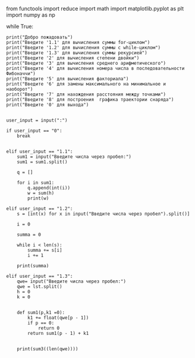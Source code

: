 from functools import reduce
import math
import matplotlib.pyplot as plt
import numpy as np



 while True:

    print("Добро пожадовать")
    print("Введите '1.1' для вычисления суммы for-циклом")
    print("Введите '1.2' для вычисления суммы с while-циклом")
    print("Введите '1.3' для вычисления суммы рекурсией")
    print("Введите '2' для вычисления степени двойки")
    print("Введите '3' для вычисления cреднего арифметического")
    print("Введите '4' для вычисления номера числа в последовательности Фибоначчи")
    print("Введите '5' для вычисления факториала")
    print("Введите '6' для замены максимального на минимальное и наоборот")
    print("Введите '7' для нахождения расстояния между точками")
    print("Введите '8' для построения  графика траектории снаряда")
    print("Введите '0' для выхода")


    user_input = input(":")

    if user_input == "0":
        break


    elif user_input == "1.1":
        sum1 = input("Введите числа через пробел:")
        sum1 = sum1.split()
        
        q = []
        
        for i in sum1:
            q.append(int(i))
            w = sum(h)
            print(w)

    elif user_input == "1.2":
        s = [int(x) for x in input("Введите числа через пробел").split()]

        i = 0

        summa = 0

        while i < len(s):
            summa += s[i]
            i += 1

        print(summa)

    elif user_input == "1.3":
        qwe= input("Введите числа через пробел:")
        qwe = lst.split()
        h = 0
        k = 0


        def sum1(p,k1 =0):
            k1 += float(qwe[p - 1])
            if p == 0:
                return 0
            return sum1(p - 1) + k1


        print(sum3((len(qwe))))
        
